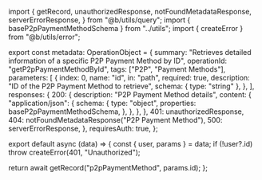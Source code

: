 import {
  getRecord,
  unauthorizedResponse,
  notFoundMetadataResponse,
  serverErrorResponse,
} from "@b/utils/query";
import { baseP2pPaymentMethodSchema } from "../utils";
import { createError } from "@b/utils/error";

export const metadata: OperationObject = {
  summary:
    "Retrieves detailed information of a specific P2P Payment Method by ID",
  operationId: "getP2pPaymentMethodById",
  tags: ["P2P", "Payment Methods"],
  parameters: [
    {
      index: 0,
      name: "id",
      in: "path",
      required: true,
      description: "ID of the P2P Payment Method to retrieve",
      schema: { type: "string" },
    },
  ],
  responses: {
    200: {
      description: "P2P Payment Method details",
      content: {
        "application/json": {
          schema: {
            type: "object",
            properties: baseP2pPaymentMethodSchema,
          },
        },
      },
    },
    401: unauthorizedResponse,
    404: notFoundMetadataResponse("P2P Payment Method"),
    500: serverErrorResponse,
  },
  requiresAuth: true,
};

export default async (data) => {
  const { user, params } = data;
  if (!user?.id) throw createError(401, "Unauthorized");

  return await getRecord("p2pPaymentMethod", params.id);
};
